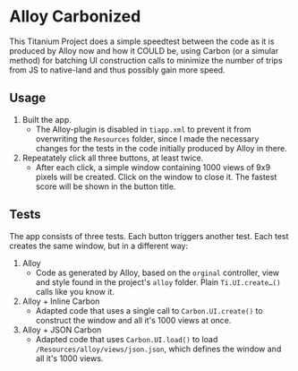 # Alloy Carbonized
This Titanium Project does a simple speedtest between the code as it is produced by Alloy now and how it COULD be, using Carbon (or a simular method) for batching UI construction calls to minimize the number of trips from JS to native-land and thus possibly gain more speed.

## Usage
1. Built the app.
   * The Alloy-plugin is disabled in `tiapp.xml` to prevent it from overwriting the `Resources` folder, since I made the necessary changes for the tests in the code initially produced by Alloy in there.
2. Repeatately click all three buttons, at least twice.
   * After each click, a simple window containing 1000 views of 9x9 pixels will be created. Click on the window to close it. The fastest score will be shown in the button title.

## Tests
The app consists of three tests. Each button triggers another test. Each test creates the same window, but in a different way:

1. Alloy
   * Code as generated by Alloy, based on the `orginal` controller, view and style found in the project's `alloy` folder. Plain `Ti.UI.create…()` calls like you know it.
2. Alloy + Inline Carbon
   * Adapted code that uses a single call to `Carbon.UI.create()` to construct the window and all it's 1000 views at once.
3. Alloy + JSON Carbon
   * Adapted code that uses `Carbon.UI.load()` to load `/Resources/alloy/views/json.json`, which defines the window and all it's 1000 views.